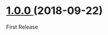 <a name="1.0.0"></a>
# [1.0.0 ](https://github.com/cyrale/gutenberg-basics/tree/1.0.0) (2018-09-22)

First Release
